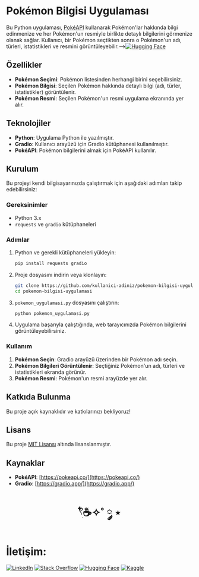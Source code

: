 # Pokémon Bilgisi Uygulaması

Bu Python uygulaması, [PokéAPI](https://pokeapi.co/) kullanarak Pokémon'lar hakkında bilgi edinmenize ve her Pokémon'un resmiyle birlikte detaylı bilgilerini görmenize olanak sağlar. Kullanıcı, bir Pokémon seçtikten sonra o Pokémon'un adı, türleri, istatistikleri ve resmini görüntüleyebilir.-->[![Hugging Face](https://img.shields.io/badge/HuggingFace-9C30FF?style=for-the-badge&logo=huggingface&logoColor=white)](https://huggingface.co/spaces/elfgk/Pokemon)

## Özellikler

- **Pokémon Seçimi**: Pokémon listesinden herhangi birini seçebilirsiniz.
- **Pokémon Bilgisi**: Seçilen Pokémon hakkında detaylı bilgi (adı, türler, istatistikler) görüntülenir.
- **Pokémon Resmi**: Seçilen Pokémon'un resmi uygulama ekranında yer alır.

## Teknolojiler

- **Python**: Uygulama Python ile yazılmıştır.
- **Gradio**: Kullanıcı arayüzü için Gradio kütüphanesi kullanılmıştır.
- **PokéAPI**: Pokémon bilgilerini almak için PokéAPI kullanılır.

## Kurulum

Bu projeyi kendi bilgisayarınızda çalıştırmak için aşağıdaki adımları takip edebilirsiniz:

### Gereksinimler

- Python 3.x
- `requests` ve `gradio` kütüphaneleri

### Adımlar

1. Python ve gerekli kütüphaneleri yükleyin:

    ```bash
    pip install requests gradio
    ```

2. Proje dosyasını indirin veya klonlayın:

    ```bash
    git clone https://github.com/kullanici-adiniz/pokemon-bilgisi-uygulamasi.git
    cd pokemon-bilgisi-uygulamasi
    ```

3. `pokemon_uygulamasi.py` dosyasını çalıştırın:

    ```bash
    python pokemon_uygulamasi.py
    ```

4. Uygulama başarıyla çalıştığında, web tarayıcınızda Pokémon bilgilerini görüntüleyebilirsiniz.

### Kullanım

1. **Pokémon Seçin**: Gradio arayüzü üzerinden bir Pokémon adı seçin.
2. **Pokémon Bilgileri Görüntülenir**: Seçtiğiniz Pokémon'un adı, türleri ve istatistikleri ekranda görünür.
3. **Pokémon Resmi**: Pokémon'un resmi arayüzde yer alır.

## Katkıda Bulunma

Bu proje açık kaynaklıdır ve katkılarınızı bekliyoruz!

## Lisans

Bu proje [MIT Lisansı](LICENSE) altında lisanslanmıştır.

## Kaynaklar

- **PokéAPI**: [https://pokeapi.co/](https://pokeapi.co/)
- **Gradio**: [https://gradio.app/](https://gradio.app/)




<h1 align="center"> 𓍢ִ໋☕️✧˚ ༘ ⋆ </h1>

<h1> İletişim: </h1>

[![LinkedIn](https://img.shields.io/badge/LinkedIn-0A66C2?style=for-the-badge&logo=linkedin&logoColor=white)](https://www.linkedin.com/in/elfgk/)
[![Stack Overflow](https://img.shields.io/badge/StackOverflow-FE7A16?style=for-the-badge&logo=stackoverflow&logoColor=white)](https://stackoverflow.com/users/27559679/elfgk)
[![Hugging Face](https://img.shields.io/badge/HuggingFace-9C30FF?style=for-the-badge&logo=huggingface&logoColor=white)](https://huggingface.co/elfgk)
[![Kaggle](https://img.shields.io/badge/Kaggle-20BEFF?style=for-the-badge&logo=kaggle&logoColor=white)](https://www.kaggle.com/elfgkk)


